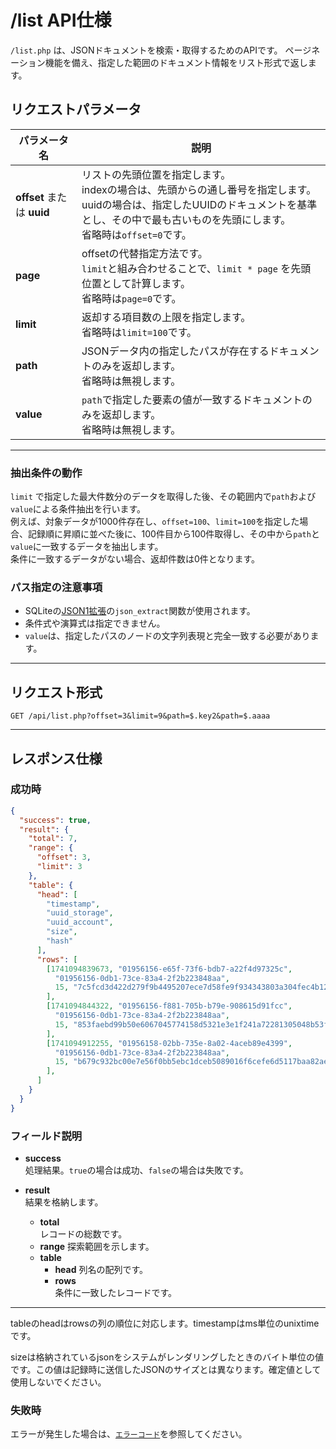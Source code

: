 # /list API仕様

`/list.php` は、JSONドキュメントを検索・取得するためのAPIです。
ページネーション機能を備え、指定した範囲のドキュメント情報をリスト形式で返します。

## リクエストパラメータ

| パラメータ名 | 説明 |
|---|---|
| **offset** または **uuid** | リストの先頭位置を指定します。<br>indexの場合は、先頭からの通し番号を指定します。<br>uuidの場合は、指定したUUIDのドキュメントを基準とし、その中で最も古いものを先頭にします。<br>省略時は`offset=0`です。 |
| **page** | offsetの代替指定方法です。<br>`limit`と組み合わせることで、`limit * page` を先頭位置として計算します。<br>省略時は`page=0`です。 |
| **limit** | 返却する項目数の上限を指定します。<br>省略時は`limit=100`です。 |
| **path** | JSONデータ内の指定したパスが存在するドキュメントのみを返却します。<br>省略時は無視します。 |
| **value** | `path`で指定した要素の値が一致するドキュメントのみを返却します。<br>省略時は無視します。 |

---

### 抽出条件の動作

`limit` で指定した最大件数分のデータを取得した後、その範囲内で`path`および`value`による条件抽出を行います。  
例えば、対象データが1000件存在し、`offset=100`、`limit=100`を指定した場合、記録順に昇順に並べた後に、100件目から100件取得し、その中から`path`と`value`に一致するデータを抽出します。  
条件に一致するデータがない場合、返却件数は0件となります。

### パス指定の注意事項

- SQLiteの[JSON1拡張](https://www.sqlite.org/json1.html#jexb)の`json_extract`関数が使用されます。
- 条件式や演算式は指定できません。
- `value`は、指定したパスのノードの文字列表現と完全一致する必要があります。

---

## リクエスト形式

```http
GET /api/list.php?offset=3&limit=9&path=$.key2&path=$.aaaa
```

---

## レスポンス仕様

### 成功時

```json
{
  "success": true,
  "result": {
    "total": 7,
    "range": {
      "offset": 3,
      "limit": 3
    },
    "table": {
      "head": [
        "timestamp",
        "uuid_storage",
        "uuid_account",
        "size",
        "hash"
      ],
      "rows": [
        [1741094839673, "01956156-e65f-73f6-bdb7-a22f4d97325c",
          "01956156-0db1-73ce-83a4-2f2b223848aa",
          15, "7c5fcd3d422d279f9b4495207ece7d58fe9f934343803a304fec4b1216c51dc4"
        ],
        [1741094844322, "01956156-f881-705b-b79e-908615d91fcc",
          "01956156-0db1-73ce-83a4-2f2b223848aa",
          15, "853faebd99b50e6067045774158d5321e3e1f241a72281305048b53fe85fd9fc"
        ],
        [1741094912255, "01956158-02bb-735e-8a02-4aceb89e4399",
          "01956156-0db1-73ce-83a4-2f2b223848aa",
          15, "b679c932bc00e7e56f0bb5ebc1dceb5089016f6cefe6d5117baa82ae045feb99"
        ],
      ]
    }
  }
}
```

### フィールド説明

- **success**  
    処理結果。`true`の場合は成功、`false`の場合は失敗です。

- **result**  
    結果を格納します。
    - **total**  
        レコードの総数です。
    - **range**
        探索範囲を示します。
    - **table**  
        - **head**
            列名の配列です。
        - **rows**  
            条件に一致したレコードです。
---

tableのheadはrowsの列の順位に対応します。timestampはms単位のunixtimeです。

sizeは格納されているjsonをシステムがレンダリングしたときのバイト単位の値です。この値は記録時に送信したJSONのサイズとは異なります。確定値として使用しないでください。

### 失敗時

エラーが発生した場合は、[`エラーコード`](./errorcodes.md)を参照してください。

